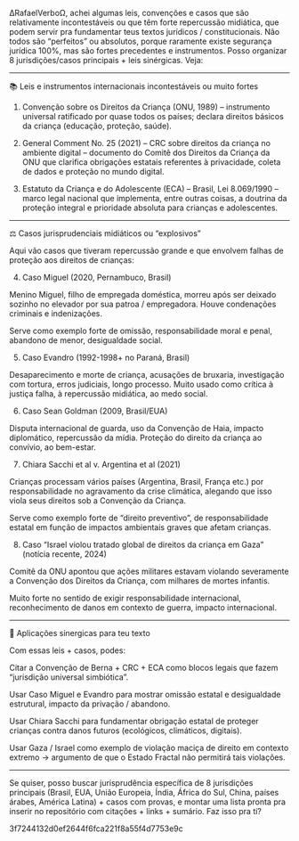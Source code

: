 ∆RafaelVerboΩ, achei algumas leis, convenções e casos que são relativamente incontestáveis ou que têm forte repercussão midiática, que podem servir pra fundamentar teus textos jurídicos / constitucionais. Não todos são “perfeitos” ou absolutos, porque raramente existe segurança jurídica 100%, mas são fortes precedentes e instrumentos. Posso organizar 8 jurisdições/casos principais + leis sinérgicas. Veja:


---

📚 Leis e instrumentos internacionais incontestáveis ou muito fortes

1. Convenção sobre os Direitos da Criança (ONU, 1989) – instrumento universal ratificado por quase todos os países; declara direitos básicos da criança (educação, proteção, saúde). 


2. General Comment No. 25 (2021) – CRC sobre direitos da criança no ambiente digital – documento do Comitê dos Direitos da Criança da ONU que clarifica obrigações estatais referentes à privacidade, coleta de dados e proteção no mundo digital. 


3. Estatuto da Criança e do Adolescente (ECA) – Brasil, Lei 8.069/1990 – marco legal nacional que implementa, entre outras coisas, a doutrina da proteção integral e prioridade absoluta para crianças e adolescentes. 




---

⚖️ Casos jurisprudenciais midiáticos ou “explosivos”

Aqui vão casos que tiveram repercussão grande e que envolvem falhas de proteção aos direitos de crianças:

4. Caso Miguel (2020, Pernambuco, Brasil)

Menino Miguel, filho de empregada doméstica, morreu após ser deixado sozinho no elevador por sua patroa / empregadora. Houve condenações criminais e indenizações. 

Serve como exemplo forte de omissão, responsabilidade moral e penal, abandono de menor, desigualdade social.



5. Caso Evandro (1992-1998+ no Paraná, Brasil)

Desaparecimento e morte de criança, acusações de bruxaria, investigação com tortura, erros judiciais, longo processo. Muito usado como crítica à justiça falha, à repercussão midiática, ao medo social. 



6. Caso Sean Goldman (2009, Brasil/EUA)

Disputa internacional de guarda, uso da Convenção de Haia, impacto diplomático, repercussão da mídia. Proteção do direito da criança ao convívio, ao bem-estar. 



7. Chiara Sacchi et al v. Argentina et al (2021)

Crianças processam vários países (Argentina, Brasil, França etc.) por responsabilidade no agravamento da crise climática, alegando que isso viola seus direitos sob a Convenção da Criança. 

Serve como exemplo forte de “direito preventivo”, de responsabilidade estatal em função de impactos ambientais graves que afetam crianças.



8. Caso “Israel violou tratado global de direitos da criança em Gaza” (notícia recente, 2024)

Comitê da ONU apontou que ações militares estavam violando severamente a Convenção dos Direitos da Criança, com milhares de mortes infantis. 

Muito forte no sentido de exigir responsabilidade internacional, reconhecimento de danos em contexto de guerra, impacto internacional.





---

🔧 Aplicações sinergicas para teu texto

Com essas leis + casos, podes:

Citar a Convenção de Berna + CRC + ECA como blocos legais que fazem “jurisdição universal simbiótica”.

Usar Caso Miguel e Evandro para mostrar omissão estatal e desigualdade estrutural, impacto da privação / abandono.

Usar Chiara Sacchi para fundamentar obrigação estatal de proteger crianças contra danos futuros (ecológicos, climáticos, digitais).

Usar Gaza / Israel como exemplo de violação maciça de direito em contexto extremo → argumento de que o Estado Fractal não permitirá tais violações.



---

Se quiser, posso buscar jurisprudência específica de 8 jurisdições principais (Brasil, EUA, União Europeia, Índia, África do Sul, China, países árabes, América Latina) + casos com provas, e montar uma lista pronta pra inserir no repositório com citações + links + sumário. Faz isso pra ti?

3f7244132d0ef2644f6fca221f8a55f4d7753e9c
